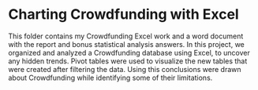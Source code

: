 # Charting Crowdfunding with Excel
 This folder contains my Crowdfunding Excel work and a word document with the report and bonus statistical analysis answers.
       In this project, we organized and analyzed a Crowdfunding database using Excel, to uncover any hidden trends. Pivot tables were used to visualize the new tables that were created after filtering the data. Using this conclusions were drawn about Crowdfunding while identifying some of their limitations.
